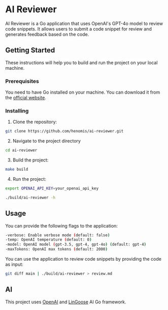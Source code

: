 # AI Reviewer

AI Reviewer is a Go application that uses OpenAI's GPT-4o model to review code snippets. It allows users to submit a code snippet for review and generates feedback based on the code.

## Getting Started

These instructions will help you to build and run the project on your local machine.

### Prerequisites

You need to have Go installed on your machine. You can download it from the [official website](https://golang.org/dl/).

### Installing

1. Clone the repository:
```bash
git clone https://github.com/henomis/ai-reviewer.git
```

2. Navigate to the project directory
```bash
cd ai-reviewer
```

3. Build the project:
```bash
make build
```

4. Run the project:
```bash
export OPENAI_API_KEY=your_openai_api_key

./build/ai-reviewer -h
```

## Usage

You can provide the following flags to the application:
```bash
-verbose: Enable verbose mode (default: false)
-temp: OpenAI temperature (default: 0)
-model: OpenAI model (gpt-3.5, gpt-4, gpt-4o) (default: gpt-4)
-maxTokens: OpenAI max tokens (default: 2000)
```

You can use the application to review code snippets by providing the code as input:
```bash
git diff main | ./build/ai-reviewer > review.md
```


## AI

This project uses [OpenAI](https://openai.com/) and [LinGoose](https://github.com/henomis/lingoose) AI Go framework.
